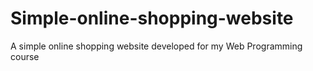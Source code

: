 # Simple-online-shopping-website
A simple online shopping website developed for my Web Programming course

